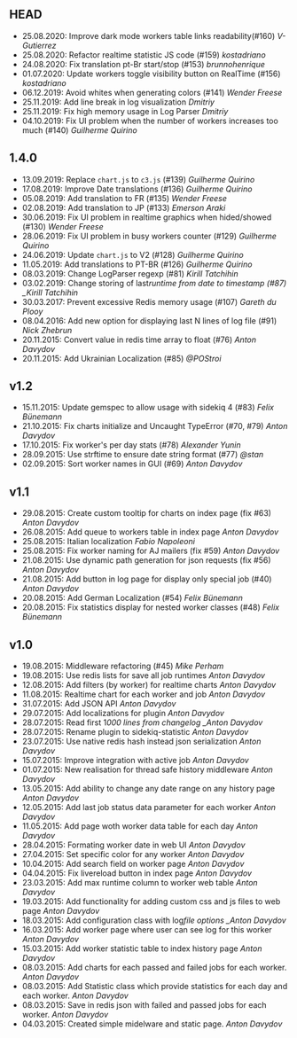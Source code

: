 ## HEAD

- 25.08.2020: Improve dark mode workers table links readability(#160) _V-Gutierrez_
- 25.08.2020: Refactor realtime statistic JS code (#159) _kostadriano_
- 24.08.2020: Fix translation pt-Br start/stop (#153) _brunnohenrique_
- 01.07.2020: Update workers toggle visibility button on RealTime (#156) _kostadriano_
- 06.12.2019: Avoid whites when generating colors (#141) _Wender Freese_
- 25.11.2019: Add line break in log visualization _Dmitriy_
- 25.11.2019: Fix high memory usage in Log Parser _Dmitriy_
- 04.10.2019: Fix UI problem when the number of workers increases too much (#140) _Guilherme Quirino_

## 1.4.0

- 13.09.2019: Replace `chart.js` to `c3.js` (#139) _Guilherme Quirino_
- 17.08.2019: Improve Date translations (#136) _Guilherme Quirino_
- 05.08.2019: Add translation to FR (#135) _Wender Freese_
- 02.08.2019: Add translation to JP (#133) _Emerson Araki_
- 30.06.2019: Fix UI problem in realtime graphics when hided/showed (#130) _Wender Freese_
- 28.06.2019: Fix UI problem in busy workers counter (#129) _Guilherme Quirino_
- 24.06.2019: Update `chart.js` to V2 (#128) _Guilherme Quirino_
- 11.05.2019: Add translations to PT-BR (#126) _Guilherme Quirino_
- 08.03.2019: Change LogParser regexp (#81) _Kirill Tatchihin_
- 03.02.2019: Change storing of last*runtime from date to timestamp (#87) \_Kirill Tatchihin*
- 30.03.2017: Prevent excessive Redis memory usage (#107) _Gareth du Plooy_
- 08.04.2016: Add new option for displaying last N lines of log file (#91) _Nick Zhebrun_
- 20.11.2015: Convert value in redis time array to float (#76) _Anton Davydov_
- 20.11.2015: Add Ukrainian Localization (#85) _@POStroi_

## v1.2

- 15.11.2015: Update gemspec to allow usage with sidekiq 4 (#83) _Felix Bünemann_
- 21.10.2015: Fix charts initialize and Uncaught TypeError (#70, #79) _Anton Davydov_
- 17.10.2015: Fix worker's per day stats (#78) _Alexander Yunin_
- 28.09.2015: Use strftime to ensure date string format (#77) _@stan_
- 02.09.2015: Sort worker names in GUI (#69) _Anton Davydov_

## v1.1

- 29.08.2015: Create custom tooltip for charts on index page (fix #63) _Anton Davydov_
- 26.08.2015: Add queue to workers table in index page _Anton Davydov_
- 25.08.2015: Italian localization _Fabio Napoleoni_
- 25.08.2015: Fix worker naming for AJ mailers (fix #59) _Anton Davydov_
- 21.08.2015: Use dynamic path generation for json requests (fix #56) _Anton Davydov_
- 21.08.2015: Add button in log page for display only special job (#40) _Anton Davydov_
- 20.08.2015: Add German Localization (#54) _Felix Bünemann_
- 20.08.2015: Fix statistics display for nested worker classes (#48) _Felix Bünemann_

## v1.0

- 19.08.2015: Middleware refactoring (#45) _Mike Perham_
- 19.08.2015: Use redis lists for save all job runtimes _Anton Davydov_
- 12.08.2015: Add filters (by worker) for realtime charts _Anton Davydov_
- 11.08.2015: Realtime chart for each worker and job _Anton Davydov_
- 31.07.2015: Add JSON API _Anton Davydov_
- 29.07.2015: Add localizations for plugin _Anton Davydov_
- 28.07.2015: Read first 1*000 lines from changelog \_Anton Davydov*
- 28.07.2015: Rename plugin to sidekiq-statistic _Anton Davydov_
- 23.07.2015: Use native redis hash instead json serialization _Anton Davydov_
- 15.07.2015: Improve integration with active job _Anton Davydov_
- 01.07.2015: New realisation for thread safe history middleware _Anton Davydov_
- 13.05.2015: Add ability to change any date range on any history page _Anton Davydov_
- 12.05.2015: Add last job status data parameter for each worker _Anton Davydov_
- 11.05.2015: Add page woth worker data table for each day _Anton Davydov_
- 28.04.2015: Formating worker date in web UI _Anton Davydov_
- 27.04.2015: Set specific color for any worker _Anton Davydov_
- 10.04.2015: Add search field on worker page _Anton Davydov_
- 04.04.2015: Fix livereload button in index page _Anton Davydov_
- 23.03.2015: Add max runtime column to worker web table _Anton Davydov_
- 19.03.2015: Add functionality for adding custom css and js files to web page _Anton Davydov_
- 18.03.2015: Add configuration class with log*file options \_Anton Davydov*
- 16.03.2015: Add worker page where user can see log for this worker _Anton Davydov_
- 15.03.2015: Add worker statistic table to index history page _Anton Davydov_
- 08.03.2015: Add charts for each passed and failed jobs for each worker. _Anton Davydov_
- 08.03.2015: Add Statistic class which provide statistics for each day and each worker. _Anton Davydov_
- 08.03.2015: Save in redis json with failed and passed jobs for each worker. _Anton Davydov_
- 04.03.2015: Created simple midelware and static page. _Anton Davydov_

